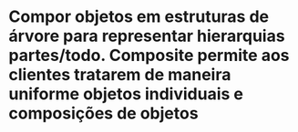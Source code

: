 # Compor objetos em estruturas de árvore para representar hierarquias partes/todo. Composite permite aos clientes tratarem de maneira uniforme objetos individuais e composições de objetos